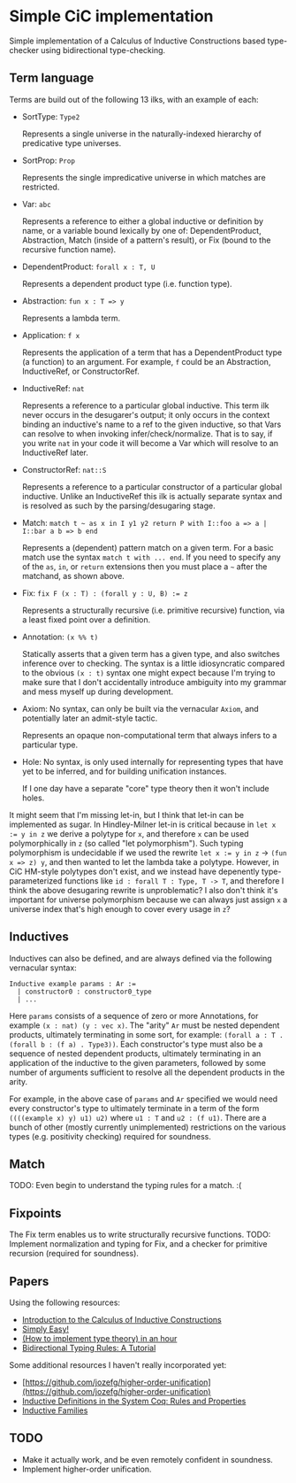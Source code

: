 # Simple CiC implementation

Simple implementation of a Calculus of Inductive Constructions based type-checker using bidirectional type-checking.

## Term language

Terms are build out of the following 13 ilks, with an example of each:

* SortType: `Type2`

  Represents a single universe in the naturally-indexed hierarchy of predicative type universes.
* SortProp: `Prop`

  Represents the single impredicative universe in which matches are restricted.
* Var: `abc`

  Represents a reference to either a global inductive or definition by name, or a variable bound lexically by one of: DependentProduct, Abstraction, Match (inside of a pattern's result), or Fix (bound to the recursive function name).
* DependentProduct: `forall x : T, U`

  Represents a dependent product type (i.e. function type).
* Abstraction: `fun x : T => y`

  Represents a lambda term.
* Application: `f x`

  Represents the application of a term that has a DependentProduct type (a function) to an argument. For example, `f` could be an Abstraction, InductiveRef, or ConstructorRef.
* InductiveRef: `nat`

  Represents a reference to a particular global inductive.
  This term ilk never occurs in the desugarer's output; it only occurs in the context binding an inductive's name to a ref to the given inductive, so that Vars can resolve to when invoking infer/check/normalize.
  That is to say, if you write `nat` in your code it will become a Var which will resolve to an InductiveRef later.
* ConstructorRef: `nat::S`

  Represents a reference to a particular constructor of a particular global inductive.
  Unlike an InductiveRef this ilk is actually separate syntax and is resolved as such by the parsing/desugaring stage.
* Match: `match t ~ as x in I y1 y2 return P with I::foo a => a | I::bar a b => b end`

  Represents a (dependent) pattern match on a given term.
  For a basic match use the syntax `match t with ... end`.
  If you need to specify any of the `as`, `in`, or `return` extensions then you must place a `~` after the matchand, as shown above.
* Fix: `fix F (x : T) : (forall y : U, B) := z`

  Represents a structurally recursive (i.e. primitive recursive) function, via a least fixed point over a definition.
* Annotation: `(x %% t)`

  Statically asserts that a given term has a given type, and also switches inference over to checking.
  The syntax is a little idiosyncratic compared to the obvious `(x : t)` syntax one might expect because I'm trying to make sure that I don't accidentally introduce ambiguity into my grammar and mess myself up during development.
* Axiom: No syntax, can only be built via the vernacular `Axiom`, and potentially later an admit-style tactic.

  Represents an opaque non-computational term that always infers to a particular type.
* Hole: No syntax, is only used internally for representing types that have yet to be inferred, and for building unification instances.

  If I one day have a separate "core" type theory then it won't include holes.

It might seem that I'm missing let-in, but I think that let-in can be implemented as sugar.
In Hindley-Milner let-in is critical because in `let x := y in z` we derive a polytype for `x`, and therefore `x` can be used polymorphically in `z` (so called "let polymorphism").
Such typing polymorphism is undecidable if we used the rewrite `let x := y in z` -> `(fun x => z) y`, and then wanted to let the lambda take a polytype.
However, in CiC HM-style polytypes don't exist, and we instead have depenently type-parameterized functions like `id : forall T : Type, T -> T`, and therefore I think the above desugaring rewrite is unproblematic?
I also don't think it's important for universe polymorphism because we can always just assign `x` a universe index that's high enough to cover every usage in `z`?

## Inductives

Inductives can also be defined, and are always defined via the following vernacular syntax:

```
Inductive example params : Ar :=
  | constructor0 : constructor0_type
  | ...
```

Here `params` consists of a sequence of zero or more Annotations, for example `(x : nat) (y : vec x)`.
The "arity" `Ar` must be nested dependent products, ultimately terminating in some sort, for example: `(forall a : T . (forall b : (f a) . Type3))`.
Each constructor's type must also be a sequence of nested dependent products, ultimately terminating in an application of the inductive to the given parameters, followed by some number of arguments sufficient to resolve all the dependent products in the arity.

For example, in the above case of `params` and `Ar` specified we would need every constructor's type to ultimately terminate in a term of the form `((((example x) y) u1) u2)` where `u1 : T` and `u2 : (f u1)`.
There are a bunch of other (mostly currently unimplemented) restrictions on the various types (e.g. positivity checking) required for soundness.

## Match

TODO: Even begin to understand the typing rules for a match. :(

## Fixpoints

The Fix term enables us to write structurally recursive functions.
TODO: Implement normalization and typing for Fix, and a checker for primitive recursion (required for soundness).

## Papers

Using the following resources:

* [Introduction to the Calculus of Inductive Constructions](https://hal.inria.fr/hal-01094195/document)
* [Simply Easy!](http://strictlypositive.org/Easy.pdf)
* [(How to implement type theory) in an hour](http://math.andrej.com/2018/08/25/how-to-implement-type-theory-in-an-hour/)
* [Bidirectional Typing Rules: A Tutorial](http://davidchristiansen.dk/tutorials/bidirectional.pdf)

Some additional resources I haven't really incorporated yet:

* [https://github.com/jozefg/higher-order-unification](https://github.com/jozefg/higher-order-unification)
* [Inductive Definitions in the System Coq: Rules and Properties](http://citeseerx.ist.psu.edu/viewdoc/download?doi=10.1.1.32.5387&rep=rep1&type=pdf)
* [Inductive Families](http://www.cse.chalmers.se/~peterd/papers/Inductive_Families.pdf)

## TODO

* Make it actually work, and be even remotely confident in soundness.
* Implement higher-order unification.

